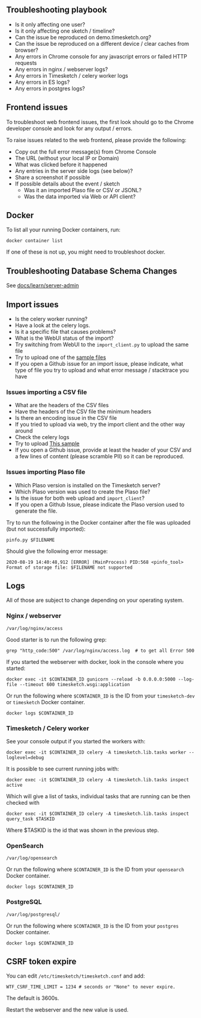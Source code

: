## Troubleshooting playbook

- Is it only affecting one user?
- Is it only affecting one sketch / timeline?
- Can the issue be reproduced on demo.timesketch.org?
- Can the issue be reproduced on a different device / clear caches from browser?
- Any errors in Chrome console for any javascript errors or failed HTTP requests
- Any errors in nginx / webserver logs?
- Any errors in Timesketch / celery worker logs
- Any errors in ES logs?
- Any errors in postgres logs?

## Frontend issues

To troubleshoot web frontend issues, the first look should go to the Chrome developer console and look for any output / errors.

To raise issues related to the web frontend, please provide the following:

- Copy out the full error message(s) from Chrome Console
- The URL (without your local IP or Domain)
- What was clicked before it happened
- Any entries in the server side logs (see below)?
- Share a screenshot if possible
- If possible details about the event / sketch
  - Was it an imported Plaso file or CSV or JSONL?
  - Was the data imported via Web or API client?

## Docker

To list all your running Docker containers, run:

```shell
docker container list
```

If one of these is not up, you might need to troubleshoot docker.

## Troubleshooting Database Schema Changes

See [docs/learn/server-admin](docs/learn/server-admin#troubleshooting-database-schema-changes)

## Import issues

- Is the celery worker running?
- Have a look at the celery logs.
- Is it a specific file that causes problems?
- What is the WebUI status of the import?
- Try switching from WebUI to the `import_client.py` to upload the same file
- Try to upload one of the [sample files](https://github.com/google/timesketch/blob/main/test_tools/test_events/sigma_events.csv)
- If you open a Github issue for an import issue, please indicate, what type of file you try to upload and what error message / stacktrace you have

### Issues importing a CSV file

- What are the headers of the CSV files
- Have the headers of the CSV file the minimum headers
- Is there an encoding issue in the CSV file
- If you tried to upload via web, try the import client and the other way around
- Check the celery logs
- Try to upload [This sample](https://github.com/google/timesketch/blob/main/test_tools/test_events/sigma_events.csv)
- If you open a Github issue, provide at least the header of your CSV and a few lines of content (please scramble PII) so it can be reproduced.

### Issues importing Plaso file

- Which Plaso version is installed on the Timesketch server?
- Which Plaso version was used to create the Plaso file?
- Is the issue for both web upload and `import_client`?
- If you open a Github Issue, please indicate the Plaso version used to generate the file.

Try to run the following in the Docker container after the file was uploaded (but not successfully imported):

```shell
pinfo.py $FILENAME
```

Should give the following error message:

```shell
2020-08-19 14:40:48,912 [ERROR] (MainProcess) PID:568 <pinfo_tool> Format of storage file: $FILENAME not supported
```

## Logs

All of those are subject to change depending on your operating system.

### Nginx / webserver

```shell
/var/log/nginx/access
```

Good starter is to run the following grep:

```shell
grep "http_code:500" /var/log/nginx/access.log  # to get all Error 500
```

If you started the webserver with docker, look in the console where you started:

```shell
docker exec -it $CONTAINER_ID gunicorn --reload -b 0.0.0.0:5000 --log-file --timeout 600 timesketch.wsgi:application
```

Or run the following where `$CONTAINER_ID` is the ID from your `timesketch-dev` or `timesketch` Docker container.

```shell
docker logs $CONTAINER_ID
```

### Timesketch / Celery worker

See your console output if you started the workers with:

```shell
docker exec -it $CONTAINER_ID celery -A timesketch.lib.tasks worker --loglevel=debug
```

It is possible to see current running jobs with:

```shell
docker exec -it $CONTAINER_ID celery -A timesketch.lib.tasks inspect active
```

Which will give a list of tasks, individual tasks that are running can be then checked with

```shell
docker exec -it $CONTAINER_ID celery -A timesketch.lib.tasks inspect query_task $TASKID
```

Where $TASKID is the id that was shown in the previous step.

### OpenSearch

```shell
/var/log/opensearch
```

Or run the following where `$CONTAINER_ID` is the ID from your `opensearch` Docker container.

```shell
docker logs $CONTAINER_ID
```

### PostgreSQL

```shell
/var/log/postgresql/
```

Or run the following where `$CONTAINER_ID` is the ID from your `postgres` Docker container.

```shell
docker logs $CONTAINER_ID
```

## CSRF token expire

You can edit `/etc/timesketch/timesketch.conf` and add:

```
WTF_CSRF_TIME_LIMIT = 1234 # seconds or "None" to never expire.
```

The default is 3600s.

Restart the webserver and the new value is used.
